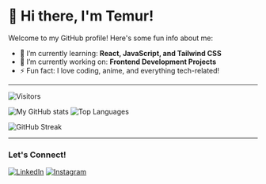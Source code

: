 # 👋 Hi there, I'm Temur!

Welcome to my GitHub profile! Here's some fun info about me:

- 🌱 I’m currently learning: **React, JavaScript, and Tailwind CSS**
- 🔭 I’m currently working on: **Frontend Development Projects**
- ⚡ Fun fact: I love coding, anime, and everything tech-related!

---
![Visitors](https://komarev.com/ghpvc/?username=abdialimovtemur&color=brightgreen)


![My GitHub stats](https://github-readme-stats.vercel.app/api?username=abdialimovtemur&show_icons=true&theme=radical)
![Top Languages](https://github-readme-stats.vercel.app/api/top-langs/?username=abdialimovtemur&layout=compact&theme=radical)

![GitHub Streak](https://github-readme-streak-stats.herokuapp.com/?user=abdialimovtemur)



---

### Let's Connect!
[![LinkedIn](https://img.shields.io/badge/LinkedIn-Temur-blue?style=for-the-badge&logo=linkedin)](https://linkedin.com/in/YOUR_LINKEDIN)
[![Instagram](https://img.shields.io/badge/Instagram-Temur-red?style=for-the-badge&logo=instagram)](https://instagram.com/YOUR_INSTAGRAM)
